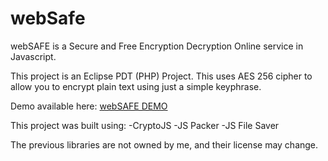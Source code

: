 # webSafe
webSAFE is a Secure and Free Encryption Decryption Online service in Javascript.

This project is an Eclipse PDT (PHP) Project.
This uses AES 256 cipher to allow you to encrypt plain text using just a simple keyphrase. 

Demo available here: <a href="http://oryzhon.com/webSAFE/">webSAFE DEMO</a>

This project was built using:
-CryptoJS
-JS Packer
-JS File Saver

The previous libraries are not owned by me, and their license may change.
